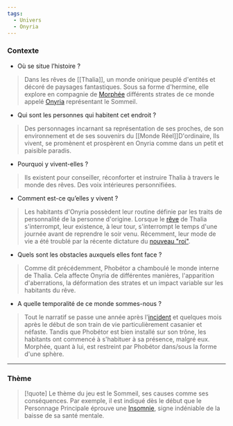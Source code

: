 ```yaml
---
tags:
  - Univers
  - Onyria
---
```

### Contexte

- Où se situe l’histoire ? 

> Dans les rêves de [[Thalia]], un monde onirique peuplé d'entités et décoré de paysages fantastiques. Sous sa forme d'hermine, elle explore en compagnie de [Morphée]() différents strates de ce monde appelé [Onyria](Onyria.md) représentant le Sommeil.

- Qui sont les personnes qui habitent cet endroit ? 

> Des personnages incarnant sa représentation de ses proches, de son environnement et de ses souvenirs du [[Monde Réel]]D'ordinaire, Ils vivent, se promènent et prospèrent en Onyria comme dans un petit et paisible paradis. 

- Pourquoi y vivent-elles ? 

> Ils existent pour conseiller, réconforter et instruire Thalia à travers le monde des rêves. Des voix intérieures personnifiées.

- Comment est-ce qu’elles y vivent ? 

> Les habitants d'Onyria possèdent leur routine définie par les traits de personnalité de la personne d'origine. Lorsque le [rêve](Onyria.md) de Thalia s'interrompt, leur existence, à leur tour, s'interrompt le temps d'une journée avant de reprendre le soir venu. Récemment, leur mode de vie a été troublé par la récente dictature du [nouveau "roi"](Phobétor.md).

- Quels sont les obstacles auxquels elles font face ? 

> Comme dit précédemment, Phobétor a chamboulé le monde interne de Thalia. Cela affecte Onyria de différentes manières, l'apparition d'aberrations, la déformation des strates et un impact variable sur les habitants du rêve.

- A quelle temporalité de ce monde sommes-nous ?

> Tout le narratif se passe une année après l'[incident](Traumatisme.md) et quelques mois après le début de son train de vie particulièrement casanier et néfaste. Tandis que Phobétor est bien installé sur son trône, les habitants ont commencé à s'habituer à sa présence, malgré eux. Morphée, quant à lui, est restreint par Phobétor dans/sous la forme d'une sphère.

---
### Thème

> [!quote]
> Le thème du jeu est le Sommeil, ses causes comme ses conséquences. Par exemple, il est indiqué dès le début que le Personnage Principale éprouve une [Insomnie](Traumatisme), signe indéniable de la baisse de sa santé mentale.